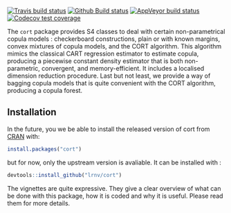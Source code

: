 <!-- badges: start -->
<!-- [![CRAN status](https://www.r-pkg.org/badges/version/cort)](https://CRAN.R-project.org/package=cort) -->
[![Travis build status](https://img.shields.io/travis/com/lrnv/cort/master?logo=travis&style=flat-square&label=Linux)](https://travis-ci.com/lrnv/cort)
[![Github Build status](https://img.shields.io/github/workflow/status/lrnv/cort/R%20CMD%20Check%20via%20%7Btic%7D?logo=github&label=Github%20build&style=flat-square)](https://github.com/lrnv/cort/actions)
[![AppVeyor build status](https://img.shields.io/appveyor/ci/lrnv/cort?label=Windows&logo=appveyor&style=flat-square)](https://ci.appveyor.com/project/lrnv/cort)
[![Codecov test coverage](https://codecov.io/gh/lrnv/cort/branch/master/graph/badge.svg)](https://codecov.io/gh/lrnv/cort?branch=master)
<!-- badges: end -->


The `cort` package provides S4 classes to deal with certain non-parametrical copula models : checkerboard constructions, plain or with known margins, convex mixtures of copula models, and the CORT algorithm. This algorithm mimics the classical CART regression estimator to estimate copula, producing a piecewise constant density estimator that is both non-parametric, convergent, and memory-efficient. It includes a localised dimension reduction procedure. Last but not least, we provide a way of bagging copula models that is quite convenient with the CORT algorithm, producing a copula forest. 

## Installation

In the future, you we be able to install the released version of cort from [CRAN](https://CRAN.R-project.org) with:

``` r
install.packages("cort")
```

but for now, only the upstream version is avaliable. It can be installed with : 

``` r
devtools::install_github("lrnv/cort")
```


The vignettes are quite expressive. They give a clear overview of what can be done with this package, how it is coded and why it is useful. Please read them for more details. 

